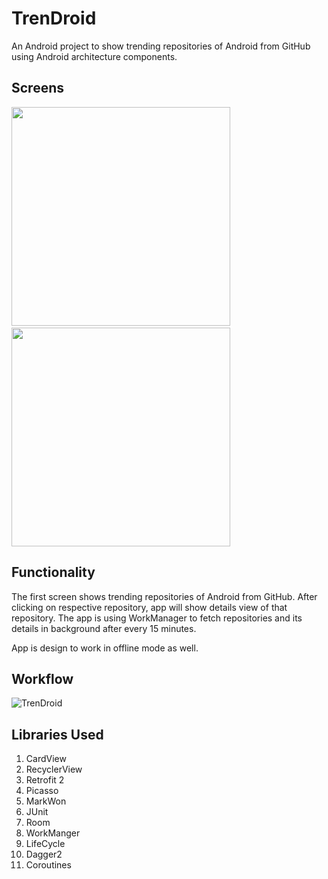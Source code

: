 # TrenDroid
An Android project to show trending repositories of Android from GitHub using Android architecture components.

## Screens
<p float="left">
  <img src="https://user-images.githubusercontent.com/52519535/127805263-73a8995d-61c3-4cbb-bdb8-a4dc9ce36259.png" width="350" />
  &nbsp;
  &nbsp;
  &nbsp;
  <img src="https://user-images.githubusercontent.com/52519535/127805484-8ebf105f-1462-4f23-9b8e-d5a3b57506d5.png" width="350" /> 
</p>

## Functionality
The first screen shows trending repositories of Android from GitHub. After clicking on respective repository, app will show details view of that repository.
The app is using WorkManager to fetch repositories and its details in background after every 15 minutes.

App is design to work in offline mode as well.

## Workflow
![TrenDroid](https://user-images.githubusercontent.com/52519535/127817365-f601a681-3726-46ad-9d06-5e9d1d595a46.jpg)

## Libraries Used
1. CardView
2. RecyclerView
3. Retrofit 2
4. Picasso
5. MarkWon
6. JUnit
7. Room
8. WorkManger
9. LifeCycle
10. Dagger2
11. Coroutines
